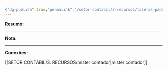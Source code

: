 ```yaml
---
{"dg-publish":true,"permalink":"/setor-contabil/3-recursos/tarefas-padrao/importar-conferir-bancos-aplicacao/","dgPassFrontmatter":true,"created":"2025-06-05T23:27:57.528-03:00","updated":"2025-06-16T23:00:15.621-03:00"}
---
```


**Resumo:** 


---

**Nota:**

---

**Conexões:**

[[SETOR CONTÁBIL/3. RECURSOS/mister contador\|mister contador]]